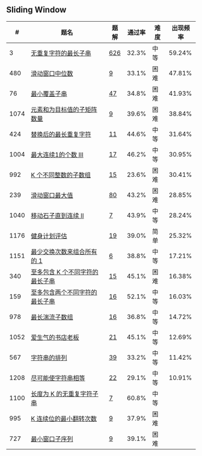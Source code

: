 ## Sliding Window

| \# | 题名 | 题解 | 通过率 | 难度 | 出现频率   |
|------|----------------------|-----|--------|----|--------|
|3|[无重复字符的最长子串](https://leetcode-cn.com/problems/longest-substring-without-repeating-characters)   |[626](https://leetcode-cn.com/problems/longest-substring-without-repeating-characters/solution)|32.3%|中等|59.24%|
|480|[滑动窗口中位数](https://leetcode-cn.com/problems/sliding-window-median)   |[9](https://leetcode-cn.com/problems/sliding-window-median/solution)|33.1%|困难|47.81%|
|76|[最小覆盖子串](https://leetcode-cn.com/problems/minimum-window-substring)   |[47](https://leetcode-cn.com/problems/minimum-window-substring/solution)|34.8%|困难|41.93%|
|1074|[元素和为目标值的子矩阵数量](https://leetcode-cn.com/problems/number-of-submatrices-that-sum-to-target)   |[9](https://leetcode-cn.com/problems/number-of-submatrices-that-sum-to-target/solution)|39.6%|困难|38.84%|
|424|[替换后的最长重复字符](https://leetcode-cn.com/problems/longest-repeating-character-replacement)   |[11](https://leetcode-cn.com/problems/longest-repeating-character-replacement/solution)|44.6%|中等|31.64%|
|1004|[最大连续1的个数 III](https://leetcode-cn.com/problems/max-consecutive-ones-iii)   |[17](https://leetcode-cn.com/problems/max-consecutive-ones-iii/solution)|46.2%|中等|30.95%|
|992|[K 个不同整数的子数组](https://leetcode-cn.com/problems/subarrays-with-k-different-integers)   |[15](https://leetcode-cn.com/problems/subarrays-with-k-different-integers/solution)|23.6%|困难|30.41%|
|239|[滑动窗口最大值](https://leetcode-cn.com/problems/sliding-window-maximum)   |[80](https://leetcode-cn.com/problems/sliding-window-maximum/solution)|43.2%|困难|28.85%|
|1040|[移动石子直到连续 II](https://leetcode-cn.com/problems/moving-stones-until-consecutive-ii)   |[7](https://leetcode-cn.com/problems/moving-stones-until-consecutive-ii/solution)|43.9%|中等|28.24%|
|1176|[健身计划评估](https://leetcode-cn.com/problems/diet-plan-performance)   |[19](https://leetcode-cn.com/problems/diet-plan-performance/solution)|39.0%|简单|25.32%|
|1151|[最少交换次数来组合所有的 1](https://leetcode-cn.com/problems/minimum-swaps-to-group-all-1s-together)   |[6](https://leetcode-cn.com/problems/minimum-swaps-to-group-all-1s-together/solution)|38.8%|中等|17.21%|
|340|[至多包含 K 个不同字符的最长子串](https://leetcode-cn.com/problems/longest-substring-with-at-most-k-distinct-characters)   |[15](https://leetcode-cn.com/problems/longest-substring-with-at-most-k-distinct-characters/solution)|45.1%|困难|16.38%|
|159|[至多包含两个不同字符的最长子串](https://leetcode-cn.com/problems/longest-substring-with-at-most-two-distinct-characters)   |[16](https://leetcode-cn.com/problems/longest-substring-with-at-most-two-distinct-characters/solution)|52.1%|中等|16.03%|
|978|[最长湍流子数组](https://leetcode-cn.com/problems/longest-turbulent-subarray)   |[16](https://leetcode-cn.com/problems/longest-turbulent-subarray/solution)|36.8%|中等|14.72%|
|1052|[爱生气的书店老板](https://leetcode-cn.com/problems/grumpy-bookstore-owner)   |[21](https://leetcode-cn.com/problems/grumpy-bookstore-owner/solution)|45.1%|中等|12.69%|
|567|[字符串的排列](https://leetcode-cn.com/problems/permutation-in-string)   |[39](https://leetcode-cn.com/problems/permutation-in-string/solution)|33.2%|中等|11.42%|
|1208|[尽可能使字符串相等](https://leetcode-cn.com/problems/get-equal-substrings-within-budget)   |[22](https://leetcode-cn.com/problems/get-equal-substrings-within-budget/solution)|29.1%|中等|10.91%|
|1100|[长度为 K 的无重复字符子串](https://leetcode-cn.com/problems/find-k-length-substrings-with-no-repeated-characters)   |[7](https://leetcode-cn.com/problems/find-k-length-substrings-with-no-repeated-characters/solution)|60.8%|中等|&nbsp;|
|995|[K 连续位的最小翻转次数](https://leetcode-cn.com/problems/minimum-number-of-k-consecutive-bit-flips)   |[9](https://leetcode-cn.com/problems/minimum-number-of-k-consecutive-bit-flips/solution)|37.9%|困难|&nbsp;|
|727|[最小窗口子序列](https://leetcode-cn.com/problems/minimum-window-subsequence)   |[9](https://leetcode-cn.com/problems/minimum-window-subsequence/solution)|39.1%|困难|&nbsp;|



